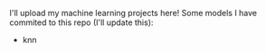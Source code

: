 I'll upload my machine learning projects here!
Some models I have commited to this repo (I'll update this):
- knn
